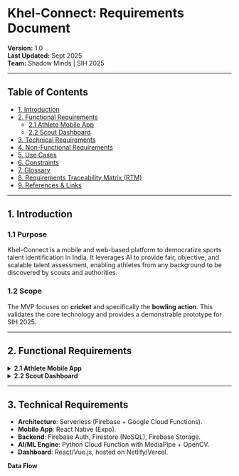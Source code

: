 # Khel-Connect: Requirements Document  
**Version:** 1.0  
**Last Updated:** Sept 2025  
**Team:** Shadow Minds | SIH 2025  

---

## Table of Contents
- [1. Introduction](#1-introduction)  
- [2. Functional Requirements](#2-functional-requirements)  
  - [2.1 Athlete Mobile App](#21-athlete-mobile-app)  
  - [2.2 Scout Dashboard](#22-scout-dashboard)  
- [3. Technical Requirements](#3-technical-requirements)  
- [4. Non-Functional Requirements](#4-non-functional-requirements)  
- [5. Use Cases](#5-use-cases)  
- [6. Constraints](#6-constraints)  
- [7. Glossary](#7-glossary)  
- [8. Requirements Traceability Matrix (RTM)](#8-requirements-traceability-matrix-rtm)  
- [9. References & Links](#9-references--links)  

---

## 1. Introduction  

### 1.1 Purpose  
Khel-Connect is a mobile and web-based platform to democratize sports talent identification in India. It leverages AI to provide fair, objective, and scalable talent assessment, enabling athletes from any background to be discovered by scouts and authorities.  

### 1.2 Scope  
The MVP focuses on **cricket** and specifically the **bowling action**. This validates the core technology and provides a demonstrable prototype for SIH 2025.  

---

## 2. Functional Requirements  

<details>
<summary><b>2.1 Athlete Mobile App</b></summary>

**User Stories**  
- Create a profile to showcase skills.  
- Upload short video clips for AI analysis.  
- Receive a Skill Score with performance feedback.  
- Track rankings on leaderboards.  

**Requirements**  
- **Registration & Profile**: Name, email, password, sport (cricket), role (bowler), location.  
- **Video Upload**: MP4 format, ≤ 20 MB, progress indicator during upload.  
- **AI Analysis**: Display Skill Score (0–100) within 30 seconds, with at least two metrics (e.g., arm angle, swing speed).  
- **Leaderboard**: Dynamic, filterable by district/state.  

**Priority**: Must-Have for MVP  
**Acceptance Criteria**: Upload-to-Score cycle < 30s; leaderboard updates < 10s.  

</details>

<details>
<summary><b>2.2 Scout Dashboard</b></summary>

**User Stories**  
- Log in securely to view top athletes.  
- Access leaderboards based on Skill Scores.  
- View player profiles and analyzed clips.  
- Review AI metrics for each video.  

**Requirements**  
- **Authentication**: Secure login, role-based access, pre-approved accounts only.  
- **Dashboard**: Clean leaderboard visualization, profile access with videos and Skill Scores.  

**Priority**: Must-Have for MVP  
**Acceptance Criteria**: Verified scouts only; dashboard loads < 2s.  

</details>

---

## 3. Technical Requirements
- **Architecture**: Serverless (Firebase + Google Cloud Functions).  
- **Mobile App**: React Native (Expo).  
- **Backend**: Firebase Auth, Firestore (NoSQL), Firebase Storage.  
- **AI/ML Engine**: Python Cloud Function with MediaPipe + OpenCV.  
- **Dashboard**: React/Vue.js, hosted on Netlify/Vercel.  

**Data Flow**  
